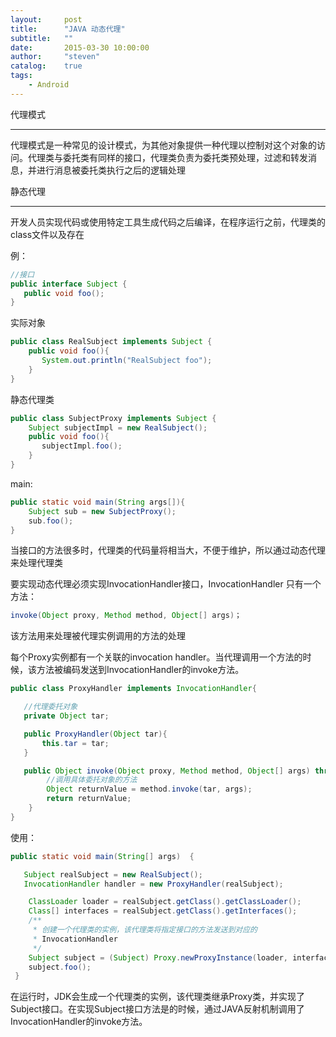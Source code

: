 ```yaml
---
layout:     post
title:      "JAVA 动态代理"
subtitle:   ""
date:       2015-03-30 10:00:00
author:     "steven"
catalog:    true
tags:
    - Android
---
```



代理模式
- - - -
代理模式是一种常见的设计模式，为其他对象提供一种代理以控制对这个对象的访问。代理类与委托类有同样的接口，代理类负责为委托类预处理，过滤和转发消息，并进行消息被委托类执行之后的逻辑处理

静态代理
- - - -
开发人员实现代码或使用特定工具生成代码之后编译，在程序运行之前，代理类的class文件以及存在

例：

```java
//接口
public interface Subject {
   public void foo();
}
```

实际对象

```java
public class RealSubject implements Subject {
    public void foo(){
       System.out.println("RealSubject foo");  
    }     
}
```

静态代理类

```java
public class SubjectProxy implements Subject {
    Subject subjectImpl = new RealSubject();
    public void foo(){
       subjectImpl.foo();
    }     
}
```

main:

```java
public static void main(String args[]){
    Subject sub = new SubjectProxy();
    sub.foo();
}
```

当接口的方法很多时，代理类的代码量将相当大，不便于维护，所以通过动态代理来处理代理类

要实现动态代理必须实现InvocationHandler接口，InvocationHandler 只有一个方法：

```java
invoke(Object proxy, Method method, Object[] args)；
```

该方法用来处理被代理实例调用的方法的处理

每个Proxy实例都有一个关联的invocation handler。当代理调用一个方法的时候，该方法被编码发送到InvocationHandler的invoke方法。

```java
public class ProxyHandler implements InvocationHandler{

   //代理委托对象
   private Object tar;

   public ProxyHandler(Object tar){
       this.tar = tar;
   }

   public Object invoke(Object proxy, Method method, Object[] args) throws Throwable  {  
        //调用具体委托对象的方法
        Object returnValue = method.invoke(tar, args);    
        return returnValue;  
    }  
}
```

使用：

```java
public static void main(String[] args)  {  

   Subject realSubject = new RealSubject();  
   InvocationHandler handler = new ProxyHandler(realSubject);  

    ClassLoader loader = realSubject.getClass().getClassLoader();  
    Class[] interfaces = realSubject.getClass().getInterfaces();  
    /**
     * 创建一个代理类的实例，该代理类将指定接口的方法发送到对应的              
     * InvocationHandler
     */
    Subject subject = (Subject) Proxy.newProxyInstance(loader, interfaces, handler);  
    subject.foo();    
 }  
```

在运行时，JDK会生成一个代理类的实例，该代理类继承Proxy类，并实现了
Subject接口。在实现Subject接口方法是的时候，通过JAVA反射机制调用了InvocationHandler的invoke方法。
